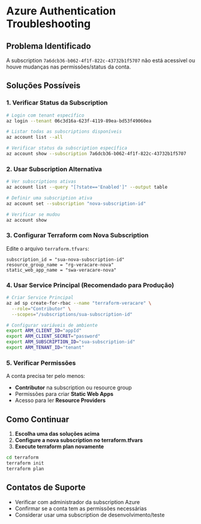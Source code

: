 # Azure Authentication Troubleshooting

## Problema Identificado
A subscription `7a6dcb36-b062-4f1f-822c-43732b1f5707` não está acessível ou houve mudanças nas permissões/status da conta.

## Soluções Possíveis

### 1. Verificar Status da Subscription
```bash
# Login com tenant específico
az login --tenant 06c3d16a-623f-4119-89ea-bd53f49060ea

# Listar todas as subscriptions disponíveis
az account list --all

# Verificar status da subscription específica
az account show --subscription 7a6dcb36-b062-4f1f-822c-43732b1f5707
```

### 2. Usar Subscription Alternativa
```bash
# Ver subscriptions ativas
az account list --query "[?state=='Enabled']" --output table

# Definir uma subscription ativa
az account set --subscription "nova-subscription-id"

# Verificar se mudou
az account show
```

### 3. Configurar Terraform com Nova Subscription
Edite o arquivo `terraform.tfvars`:
```hcl
subscription_id = "sua-nova-subscription-id"
resource_group_name = "rg-veracare-nova"
static_web_app_name = "swa-veracare-nova"
```

### 4. Usar Service Principal (Recomendado para Produção)
```bash
# Criar Service Principal
az ad sp create-for-rbac --name "terraform-veracare" \
  --role="Contributor" \
  --scopes="/subscriptions/sua-subscription-id"

# Configurar variáveis de ambiente
export ARM_CLIENT_ID="appId"
export ARM_CLIENT_SECRET="password"
export ARM_SUBSCRIPTION_ID="sua-subscription-id"
export ARM_TENANT_ID="tenant"
```

### 5. Verificar Permissões
A conta precisa ter pelo menos:
- **Contributor** na subscription ou resource group
- Permissões para criar **Static Web Apps**
- Acesso para ler **Resource Providers**

## Como Continuar

1. **Escolha uma das soluções acima**
2. **Configure a nova subscription no terraform.tfvars**
3. **Execute terraform plan novamente**

```bash
cd terraform
terraform init
terraform plan
```

## Contatos de Suporte
- Verificar com administrador da subscription Azure
- Confirmar se a conta tem as permissões necessárias
- Considerar usar uma subscription de desenvolvimento/teste